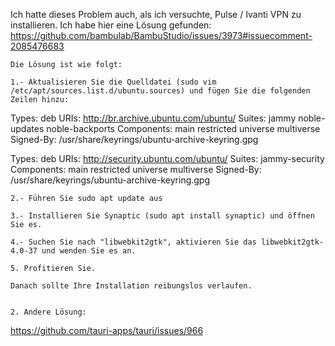  Ich hatte dieses Problem auch, als ich versuchte, Pulse / Ivanti VPN zu installieren. Ich habe hier eine Lösung gefunden: https://github.com/bambulab/BambuStudio/issues/3973#issuecomment-2085476683

    Die Lösung ist wie folgt:   

    1.- Aktualisieren Sie die Quelldatei (sudo vim /etc/apt/sources.list.d/ubuntu.sources) und fügen Sie die folgenden Zeilen hinzu:

Types: deb
URIs: http://br.archive.ubuntu.com/ubuntu/
Suites: jammy noble-updates noble-backports
Components: main restricted universe multiverse
Signed-By: /usr/share/keyrings/ubuntu-archive-keyring.gpg

Types: deb
URIs: http://security.ubuntu.com/ubuntu/
Suites: jammy-security
Components: main restricted universe multiverse
Signed-By: /usr/share/keyrings/ubuntu-archive-keyring.gpg

    2.- Führen Sie sudo apt update aus

    3.- Installieren Sie Synaptic (sudo apt install synaptic) und öffnen Sie es.

    4.- Suchen Sie nach "libwebkit2gtk", aktivieren Sie das libwebkit2gtk-4.0-37 und wenden Sie es an.

    5. Profitieren Sie.   

    Danach sollte Ihre Installation reibungslos verlaufen.   


    2. Andere Lösung: 

https://github.com/tauri-apps/tauri/issues/966

